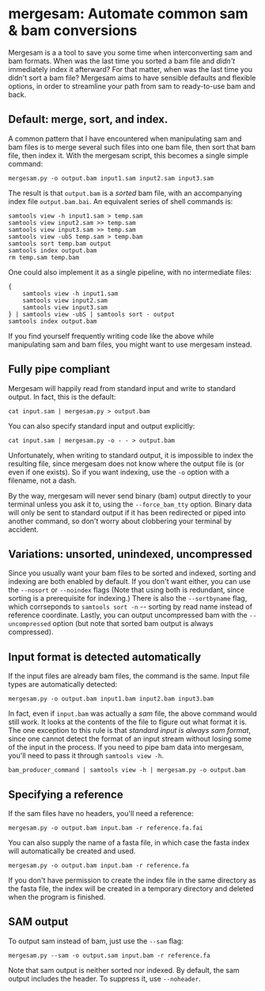 # mergesam: Automate common sam & bam conversions

Mergesam is a a tool to save you some time when interconverting sam
and bam formats. When was the last time you sorted a bam file and
*didn't* immediately index it afterward? For that matter, when was the
last time you didn't sort a bam file? Mergesam aims to have sensible
defaults and flexible options, in order to streamline your path from
sam to ready-to-use bam and back.

## Default: merge, sort, and index.

A common pattern that I have encountered when manipulating sam and bam
files is to merge several such files into one bam file, then sort that
bam file, then index it. With the mergesam script, this becomes a
single simple command:

    mergesam.py -o output.bam input1.sam input2.sam input3.sam

The result is that `output.bam` is a *sorted* bam file, with an
accompanying index file `output.bam.bai`. An equivalent series of
shell commands is:

    samtools view -h input1.sam > temp.sam
    samtools view input2.sam >> temp.sam
    samtools view input3.sam >> temp.sam
    samtools view -ubS temp.sam > temp.bam
    samtools sort temp.bam output
    samtools index output.bam
    rm temp.sam temp.bam

One could also implement it as a single pipeline, with no intermediate
files:

    {
        samtools view -h input1.sam
        samtools view input2.sam
        samtools view input3.sam
    } | samtools view -ubS | samtools sort - output
    samtools index output.bam

If you find yourself frequently writing code like the above while
manipulating sam and bam files, you might want to use mergesam
instead.

## Fully pipe compliant

Mergesam will happily read from standard input and write to standard
output. In fact, this is the default:

    cat input.sam | mergesam.py > output.bam

You can also specify standard input and output explicitly:

    cat input.sam | mergesam.py -o - - > output.bam

Unfortunately, when writing to standard output, it is impossible to
index the resulting file, since mergesam does not know where the
output file is (or even if one exists). So if you want indexing, use
the `-o` option with a filename, not a dash.

By the way, mergesam will never send binary (bam) output directly to
your terminal unless you ask it to, using the `--force_bam_tty`
option. Binary data will only be sent to standard output if it has
been redirected or piped into another command, so don't worry about
clobbering your terminal by accident.

## Variations: unsorted, unindexed, uncompressed

Since you usually want your bam files to be sorted and indexed,
sorting and indexing are both enabled by default. If you don't want
either, you can use the `--nosort` or `--noindex` flags (Note that
using both is redundant, since sorting is a prerequisite for
indexing.) There is also the `--sortbyname` flag, which corrseponds to
`samtools sort -n` -- sorting by read name instead of reference
coordinate. Lastly, you can output uncompressed bam with the
`--uncompressed` option (but note that sorted bam output is always
compressed).

## Input format is detected automatically

If the input files are already bam files, the command is the same.
Input file types are automatically detected:

    mergesam.py -o output.bam input1.bam input2.bam input3.bam

In fact, even if `input.bam` was actually a *sam* file, the above
command would still work. It looks at the contents of the file to
figure out what format it is. The one exception to this rule is that
*standard input is always sam format*, since one cannot detect the
format of an input stream without losing some of the input in the
process. If you need to pipe bam data into mergesam, you'll need to
pass it through `samtools view -h`.

    bam_producer_command | samtools view -h | mergesam.py -o output.bam

## Specifying a reference

If the sam files have no headers, you'll need a reference:

    mergesam.py -o output.bam input.bam -r reference.fa.fai

You can also supply the name of a fasta file, in which case the fasta
index will automatically be created and used.

    mergesam.py -o output.bam input.bam -r reference.fa

If you don't have permission to create the index file in the same
directory as the fasta file, the index will be created in a temporary
directory and deleted when the program is finished.

## SAM output

To output sam instead of bam, just use the `--sam` flag:

    mergesam.py --sam -o output.sam input.bam -r reference.fa

Note that sam output is neither sorted nor indexed. By default, the
sam output includes the header. To suppress it, use `--noheader`.
